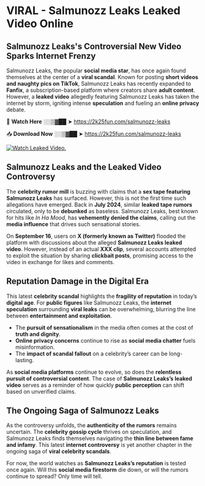# VIRAL - Salmunozz Leaks Leaked Video Online

## **Salmunozz Leaks's Controversial New Video Sparks Internet Frenzy**  

Salmunozz Leaks, the popular **social media star**, has once again found themselves at the center of a **viral scandal**. Known for posting **short videos and naughty pics on TikTok**, Salmunozz Leaks has recently expanded to **Fanfix**, a subscription-based platform where creators share **adult content**. However, a **leaked video** allegedly featuring Salmunozz Leaks has taken the internet by storm, igniting intense **speculation** and fueling an **online privacy** debate.  

🔴 **Watch Here** ░░▒▓██ ➤ https://2k25fun.com/salmunozz-leaks  

📥 **Download Now** ░░▒▓██ ➤ https://2k25fun.com/salmunozz-leaks  

[![Watch Leaked Video.](https://miro.medium.com/v2/resize:fit:828/format:webp/1*cilzJN44JGOrTw9NJCrNHA.gif "Watch Leaked Video")](https://2k25fun.com/salmunozz-leaks)

## **Salmunozz Leaks and the Leaked Video Controversy**  

The **celebrity rumor mill** is buzzing with claims that a **sex tape featuring Salmunozz Leaks** has surfaced. However, this is not the first time such allegations have emerged. Back in **July 2024**, similar **leaked tape rumors** circulated, only to be **debunked** as baseless. Salmunozz Leaks, best known for hits like *In Ha Mood*, has **vehemently denied the claims**, calling out the **media influence** that drives such sensational stories.  

On **September 16**, users on **X (formerly known as Twitter)** flooded the platform with discussions about the alleged **Salmunozz Leaks leaked video**. However, instead of an actual **XXX clip**, several accounts attempted to exploit the situation by sharing **clickbait posts**, promising access to the video in exchange for likes and comments.  

## **Reputation Damage in the Digital Era**  

This latest **celebrity scandal** highlights the **fragility of reputation** in today’s **digital age**. For **public figures** like Salmunozz Leaks, the **internet speculation** surrounding **viral leaks** can be overwhelming, blurring the line between **entertainment and exploitation**.  

- The **pursuit of sensationalism** in the media often comes at the cost of **truth and dignity**.  
- **Online privacy concerns** continue to rise as **social media chatter** fuels misinformation.  
- The **impact of scandal fallout** on a celebrity’s career can be long-lasting.  

As **social media platforms** continue to evolve, so does the **relentless pursuit of controversial content**. The case of **Salmunozz Leaks’s leaked video** serves as a reminder of how quickly **public perception** can shift based on unverified claims.  

## **The Ongoing Saga of Salmunozz Leaks**  

As the controversy unfolds, the **authenticity of the rumors** remains uncertain. The **celebrity gossip cycle** thrives on speculation, and Salmunozz Leaks finds themselves navigating the **thin line between fame and infamy**. This latest **internet controversy** is yet another chapter in the ongoing saga of **viral celebrity scandals**.  

For now, the world watches as **Salmunozz Leaks’s reputation** is tested once again. Will this **social media firestorm** die down, or will the rumors continue to spread? Only time will tell.